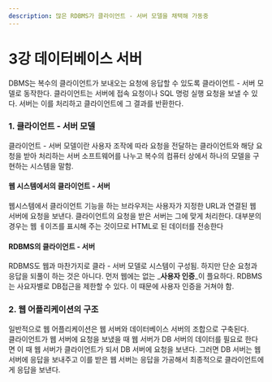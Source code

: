 ```yaml
---
description: 많은 RDBMS가 클라이언트 - 서버 모델을 채택해 가동중
---
```


# 3강 데이터베이스 서버

DBMS는 복수의 클라이언트가 보내오는 요청에 응답할 수 있도록 클라이언트 - 서버 모델로 동작한다. 클라이언트는 서버에 접속 요청이나 SQL 명렁 실행 요청을 보낼 수 있다. 서버는 이를 처리하고 클라이언트에 그 결과를 반환한다.

### 1. 클라이언트 - 서버 모델

클라이언트 - 서버 모델이란 사용자 조작에 따라 요청을 전달하는 클라이언트와 해당 요청을 받아 처리하는 서버 소프트웨어를 나누고 복수의 컴퓨터 상에서 하나의 모델을 구현하는 시스템을 말함.

#### 웹 시스템에서의 클라이언트 - 서버

웹시스템에서 클라이언트 기능을 하는 브라우저는 사용자가 지정한 URL과 연결된 웹 서버에 요청을 보낸다. 클라이언트의 요청을 받은 서버는 그에 맞게 처리한다. 대부분의 경우는 웹 ㅔ이즈를 표시해 주는 것이므로 HTML로 된 데이터를 전송한다

#### RDBMS의 클라이언트 - 서버

RDBMS도 웹과 마찬가지로 클라 - 서버 모델로 시스템이 구성됨. 하지만 단순 요청과 응답을 되풀이 하는 것은 아니다. 먼저 웹에는 없는 _**사용자 인증**_이 플요하다. RDBMS는 사요자별로 DB접근을 제한할 수 있다. 이 때문에 사용자 인증을 거쳐야 함.

### 2. 웹 어플리케이션의 구조

일반적으로 웹 어플리케이션은 웹 서버와 데이터베이스 서버의 조합으로 구축된다.  
클라이언트가 웹 서버에 요청을 보냈을 때 웹 서버가 DB 서버의 데이터를 필요로 한다면 이 때 웹 서버가 클라이언트가 되서 DB 서버에 요청을 보낸다. 그러면 DB 서버는 웹 서버에 응답을 보내주고 이를 받은 웹 서버는 응답을 가공해서 최종적으로 클라이언트에게 응답을 보낸다.

